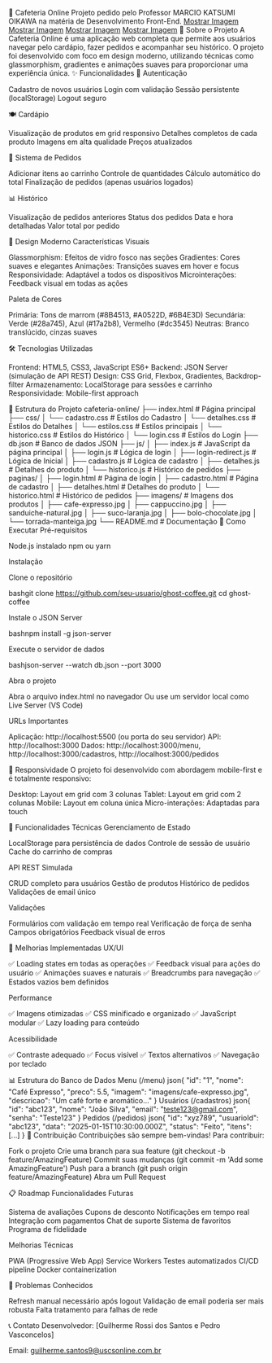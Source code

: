 👻 Cafeteria Online
Projeto pedido pelo Professor MARCIO KATSUMI OIKAWA na matéria de Desenvolvimento Front-End.
[Mostrar Imagem](https://img.shields.io/badge/Status-Concluído-brightgreen)
[Mostrar Imagem](https://img.shields.io/badge/CSS3-1572B6?logo=css3&logoColor=white)
[Mostrar Imagem](https://img.shields.io/badge/HTML5-E34F26?logo=html5&logoColor=white)
[Mostrar Imagem](https://img.shields.io/badge/JavaScript-F7DF1E?logo=javascript&logoColor=black)
🎯 Sobre o Projeto
A Cafeteria Online é uma aplicação web completa que permite aos usuários navegar pelo cardápio, fazer pedidos e acompanhar seu histórico. O projeto foi desenvolvido com foco em design moderno, utilizando técnicas como glassmorphism, gradientes e animações suaves para proporcionar uma experiência única.
✨ Funcionalidades
🔐 Autenticação

Cadastro de novos usuários
Login com validação
Sessão persistente (localStorage)
Logout seguro

🍽️ Cardápio

Visualização de produtos em grid responsivo
Detalhes completos de cada produto
Imagens em alta qualidade
Preços atualizados

🛒 Sistema de Pedidos

Adicionar itens ao carrinho
Controle de quantidades
Cálculo automático do total
Finalização de pedidos (apenas usuários logados)

📊 Histórico

Visualização de pedidos anteriores
Status dos pedidos
Data e hora detalhadas
Valor total por pedido

🎨 Design Moderno
Características Visuais

Glassmorphism: Efeitos de vidro fosco nas seções
Gradientes: Cores suaves e elegantes
Animações: Transições suaves em hover e focus
Responsividade: Adaptável a todos os dispositivos
Microinterações: Feedback visual em todas as ações

Paleta de Cores

Primária: Tons de marrom (#8B4513, #A0522D, #6B4E3D)
Secundária: Verde (#28a745), Azul (#17a2b8), Vermelho (#dc3545)
Neutras: Branco translúcido, cinzas suaves

🛠️ Tecnologias Utilizadas

Frontend: HTML5, CSS3, JavaScript ES6+
Backend: JSON Server (simulação de API REST)
Design: CSS Grid, Flexbox, Gradientes, Backdrop-filter
Armazenamento: LocalStorage para sessões e carrinho
Responsividade: Mobile-first approach

📁 Estrutura do Projeto
cafeteria-online/
├── index.html              # Página principal
├── css/
│   └── cadastro.css        # Estilos do Cadastro
│   └── detalhes.css        # Estilos do Detalhes
│   └── estilos.css         # Estilos principais
│   └── historico.css       # Estilos do Histórico
│   └── login.css           # Estilos do Login
├── db.json                 # Banco de dados JSON
├── js/
│   ├── index.js            # JavaScript da página principal
│   ├── login.js            # Lógica de login
│   ├── login-redirect.js   # Lógica de Inicial
│   ├── cadastro.js         # Lógica de cadastro
│   ├── detalhes.js         # Detalhes do produto
│   └── historico.js        # Histórico de pedidos
├── paginas/
│   ├── login.html          # Página de login
│   ├── cadastro.html       # Página de cadastro
│   ├── detalhes.html       # Detalhes do produto
│   └── historico.html      # Histórico de pedidos
├── imagens/                # Imagens dos produtos
│   ├── cafe-expresso.jpg
│   ├── cappuccino.jpg
│   ├── sanduiche-natural.jpg
│   ├── suco-laranja.jpg
│   ├── bolo-chocolate.jpg
│   └── torrada-manteiga.jpg
└── README.md               # Documentação
🚀 Como Executar
Pré-requisitos

Node.js instalado
npm ou yarn

Instalação

Clone o repositório

bashgit clone https://github.com/seu-usuario/ghost-coffee.git
cd ghost-coffee

Instale o JSON Server

bashnpm install -g json-server

Execute o servidor de dados

bashjson-server --watch db.json --port 3000

Abra o projeto


Abra o arquivo index.html no navegador
Ou use um servidor local como Live Server (VS Code)

URLs Importantes

Aplicação: http://localhost:5500 (ou porta do seu servidor)
API: http://localhost:3000
Dados: http://localhost:3000/menu, http://localhost:3000/cadastros, http://localhost:3000/pedidos

📱 Responsividade
O projeto foi desenvolvido com abordagem mobile-first e é totalmente responsivo:

Desktop: Layout em grid com 3 colunas
Tablet: Layout em grid com 2 colunas
Mobile: Layout em coluna única
Micro-interações: Adaptadas para touch

🔧 Funcionalidades Técnicas
Gerenciamento de Estado

LocalStorage para persistência de dados
Controle de sessão de usuário
Cache do carrinho de compras

API REST Simulada

CRUD completo para usuários
Gestão de produtos
Histórico de pedidos
Validações de email único

Validações

Formulários com validação em tempo real
Verificação de força de senha
Campos obrigatórios
Feedback visual de erros

🎯 Melhorias Implementadas
UX/UI

✅ Loading states em todas as operações
✅ Feedback visual para ações do usuário
✅ Animações suaves e naturais
✅ Breadcrumbs para navegação
✅ Estados vazios bem definidos

Performance

✅ Imagens otimizadas
✅ CSS minificado e organizado
✅ JavaScript modular
✅ Lazy loading para conteúdo

Acessibilidade

✅ Contraste adequado
✅ Focus visível
✅ Textos alternativos
✅ Navegação por teclado

📊 Estrutura do Banco de Dados
Menu (/menu)
json{
  "id": "1",
  "nome": "Café Expresso",
  "preco": 5.5,
  "imagem": "imagens/cafe-expresso.jpg",
  "descricao": "Um café forte e aromático..."
}
Usuários (/cadastros)
json{
  "id": "abc123",
  "nome": "João Silva",
  "email": "teste123@gmail.com",
  "senha": "Teste123"
}
Pedidos (/pedidos)
json{
  "id": "xyz789",
  "usuarioId": "abc123",
  "data": "2025-01-15T10:30:00.000Z",
  "status": "Feito",
  "itens": [...]
}
🤝 Contribuição
Contribuições são sempre bem-vindas! Para contribuir:

Fork o projeto
Crie uma branch para sua feature (git checkout -b feature/AmazingFeature)
Commit suas mudanças (git commit -m 'Add some AmazingFeature')
Push para a branch (git push origin feature/AmazingFeature)
Abra um Pull Request

📋 Roadmap
Funcionalidades Futuras

 Sistema de avaliações
 Cupons de desconto
 Notificações em tempo real
 Integração com pagamentos
 Chat de suporte
 Sistema de favoritos
 Programa de fidelidade

Melhorias Técnicas

 PWA (Progressive Web App)
 Service Workers
 Testes automatizados
 CI/CD pipeline
 Docker containerization

🐛 Problemas Conhecidos

 Refresh manual necessário após logout
 Validação de email poderia ser mais robusta
 Falta tratamento para falhas de rede

📞 Contato
Desenvolvedor: [Guilherme Rossi dos Santos e Pedro Vasconcelos]

Email: guilherme.santos9@uscsonline.com.br 
